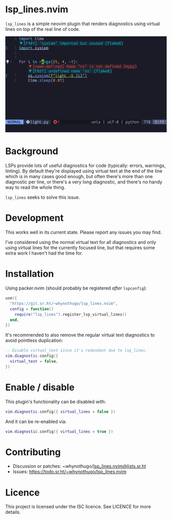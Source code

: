 # lsp_lines.nvim

`lsp_lines` is a simple neovim plugin that renders diagnostics using virtual
lines on top of the real line of code.

![A screenshot of the plugin in action](screenshot.png)

# Background

LSPs provide lots of useful diagnostics for code (typically: errors, warnings,
linting). By default they're displayed using virtual text at the end of the
line which is in many cases good enough, but often there's more than one
diagnostic per line, or there's a very long diagnostic, and there's no handy
way to read the whole thing.

`lsp_lines` seeks to solve this issue.

# Development

This works well in its current state. Please report any issues you may find.

I've considered using the normal virtual text for all diagnostics and only
using virtual lines for the currently focused line, but that requires some
extra work I haven't had the time for.

# Installation

Using packer.nvim (should probably be registered _after_ `lspconfig`):

```lua
use({
  "https://git.sr.ht/~whynothugo/lsp_lines.nvim",
  config = function()
    require("lsp_lines").register_lsp_virtual_lines()
  end,
})
```

It's recommended to also remove the regular virtual text diagnostics to avoid
pointless duplication:

```lua
-- Disable virtual_text since it's redundant due to lsp_lines.
vim.diagnostic.config({
  virtual_text = false,
})
```

# Enable / disable

This plugin's functionality can be disabled with:

```lua
vim.diagnostic.config({ virtual_lines = false })
```

And it can be re-enabled via:

```lua
vim.diagnostic.config({ virtual_lines = true })
```

# Contributing

- Discussion or patches: ~whynothugo/lsp_lines.nvim@lists.sr.ht
- Issues: https://todo.sr.ht/~whynothugo/lsp_lines.nvim

# Licence

This project is licensed under the ISC licence. See LICENCE for more details.
